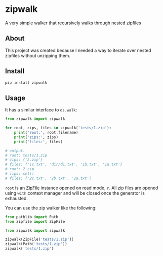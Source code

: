 # zipwalk

A very simple walker that recursively walks through nested zipfiles

## About

This project was created because I needed a way to iterate over nested zipfiles
without unzipping them.

## Install

```sh
pip install zipwalk
```

## Usage

It has a similar interface to `os.walk`:

```py
from zipwalk import zipwalk

for root, zips, files in zipwalk('tests/1.zip'):
    print('root:', root.filename)
    print('zips:', zips)
    print('files:', files)

# output:
# root: tests/1.zip
# zips: {'2.zip'}
# files: {'1c.txt', 'dir/d1.txt', '1b.txt', '1a.txt'}
# root: 2.zip
# zips: set()
# files: {'2c.txt', '2b.txt', '2a.txt'}
```

`root` is an [ZipFile][1] instance opened on read mode, `r`. All zip files are
opened using `with` context manager and will be closed once the generator is
exhausted.

You can use the zip walker like the following:

```py
from pathlib import Path
from zipfile import ZipFile

from zipwalk import zipwalk

zipwalk(ZipFile('tests/1.zip'))
zipwalk(Path('tests/1.zip'))
zipwalk('tests/1.zip')
```

[1]: https://docs.python.org/3/library/zipfile.html